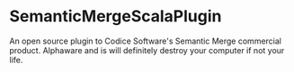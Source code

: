 # SemanticMergeScalaPlugin
An open source plugin to Codice Software's Semantic Merge commercial product. Alphaware and is will definitely destroy your computer if not your life.
